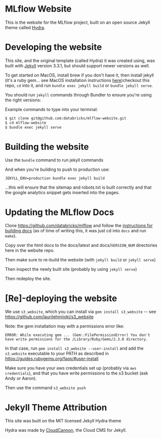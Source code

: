 # MLflow Website

This is the website for the MLflow project, built on an open source Jekyll theme called [Hydra](https://github.com/CloudCannon/hydra-jekyll-template).


# Developing the website

This site, and the original template (called Hydra) it was created using, was built with [Jekyll](http://jekyllrb.com/) version 3.3.1, but should support newer versions as well.

To get started on MacOS, install brew if you don't have it, then install jekyll (it's a ruby gem... see MacOS installation instructions [here](https://jekyllrb.com/docs/installation/macos/))checkout this repo, `cd` into it, and run `bundle exec jekyll build` or `bundle jekyll serve`.

You should run `jekyll` commands through Bundler to ensure you're using the right versions:

Example commands to type into your terminal:
~~~bash
$ git clone git@github.com:databricks/mlflow-website.git
$ cd mlflow-website
$ bundle exec jekyll serve
~~~

# Building the website

Use the `bundle` command to run jekyll commands 

And when you're building to push to production use:

`JEKYLL_ENV=production bundle exec jekyll build`

...this will ensure that the sitemap and robots.txt is built correctly and that the google analytics snippet gets inserted into the pages.

# Updating the MLflow Docs
Clone https://github.com/databricks/mlflow and follow the
[instructions for building docs](https://github.com/databricks/mlflow/blob/master/CONTRIBUTING.rst) (as of time of writing this, it was just cd into `docs` and run `make`).

Copy over the html docs to the docs/latest and docs/`VERSION_NUM` directories here in the website repo.

Then make sure to re-build the website (with `jekyll build` or `jekyll serve`)

Then inspect the newly built site (probably by using `jekyll serve`)

Then redeploy the site.


# [Re]-deploying the website

We use `s3_website`, which you can install via `gem install s3_website` -- see https://github.com/laurilehmijoki/s3_website

Note: the gem installation may with a permissions error like:
```
ERROR: While executing gem ... (Gem::FilePermissionError) You don't have write permissions for the /Library/Ruby/Gems/2.3.0 directory.
```

In that case, run `gem install s3_website --user-install` and add the `s3_website` executable to your PATH as described in https://guides.rubygems.org/faqs/#user-install

Make sure you have your aws credentials set up (probably via `aws credentials`), and that you have write permissions to the s3 bucket (ask Andy or Aaron).

Then use the command `s3_website push`


# Jekyll Theme Attribution

This site was built on the MIT licensed Jekyll Hydra theme

Hydra was made by [CloudCannon](http://cloudcannon.com/), the Cloud CMS for Jekyll.

